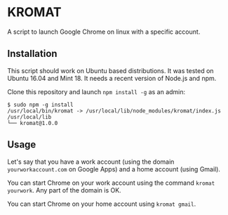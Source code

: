 # KROMAT

A script to launch Google Chrome on linux with a specific account.

## Installation

This script should work on Ubuntu based distributions. It was tested on Ubuntu 16.04 and Mint 18. It needs a recent version of Node.js and npm.

Clone this repository and launch `npm install -g` as an admin:

```
$ sudo npm -g install
/usr/local/bin/kromat -> /usr/local/lib/node_modules/kromat/index.js
/usr/local/lib
└── kromat@1.0.0
```

## Usage

Let's say that you have a work account (using the domain `yourworkaccount.com` on Google Apps) and a home account (using Gmail).

You can start Chrome on your work account using the command `kromat yourwork`. Any part of the domain is OK.

You can start Chrome on your home account using `kromat gmail`.
